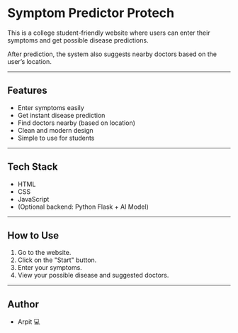 # Symptom Predictor Protech

This is a college student-friendly website where users can enter their symptoms and get possible disease predictions. 

After prediction, the system also suggests nearby doctors based on the user’s location.

---

## Features
- Enter symptoms easily
- Get instant disease prediction
- Find doctors nearby (based on location)
- Clean and modern design
- Simple to use for students

---

## Tech Stack
- HTML
- CSS
- JavaScript
- (Optional backend: Python Flask + AI Model)

---

## How to Use
1. Go to the website.
2. Click on the "Start" button.
3. Enter your symptoms.
4. View your possible disease and suggested doctors.

---

## Author
- Arpit 💻
